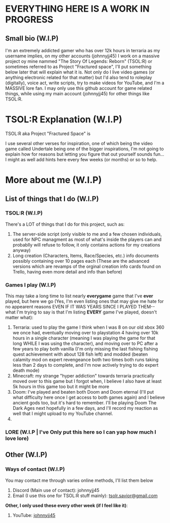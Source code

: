 # EVERYTHING HERE IS A WORK IN PROGRESS
## Small bio (W.I.P)
I'm an extremely addicted gamer who has over 12k hours in terraria as my username implies, on my other accounts (johnnyjj45) I work on a massive project oy mine nammed "The Story Of Legends: Reborn" (TSOL:R) or sometimes referred to as Project "Fractured space", I'll put something below later that will explain what it is.
Not only do I live video games (or anything electronic related for that matter) but I'd also tend to roleplay (digitally), voice act, write scripts, try to make videos for YouTube, and I'm a MASSIVE lore fan.
I may only use this github account for game related things, while using my main account (johnnyjj45) for other things like TSOL:R.

# TSOL:R Explanation (W.I.P)
TSOL:R aka Project "Fractured Space" is

I use several other verses for inspiration, one of which being the video game called Undertale being one of the bigger inspirations, I'm not going to explain how for reasons but letting you figure that out yourself sounds fun... I might as well add hints here every few weeks (or months) or so to help.

# More about me (W.I.P)
## List of things that I do (W.I.P)
### TSOL:R (W.I.P)
There's a LOT of things that I do for this project, such as:
1. The server-side script (only visible to me and a few chosen individuals, used for NPC managment as most of what's inside the players can and probablly will refuse to follow, it only contains actions for my creations anyway)
2. Long creation (Characters, Items, Race/Species, etc.) info documents possibly containing over 10 pages each (These are the advanced versions which are revamps of the orginal creation info cards found on Trello, having even more detail and info than before)
### Games I play (W.I.P)
This may take a long time to list nearly **everygame** game that I've **ever** played, but here we go (Yes, I'm even listing ones that may give me hate for no appearent reasons EVEN IF IT WAS YEARS SINCE I PLAYED THEM-- what I'm trying to say is that I'm listing **EVERY** game I've played, doesn't matter what):
1. Terraria: used to play the game I think when I was 8 on our old xbox 360 we once had, eventually moving over to playstation 4 having over 10k hours in a single character (meaning I was playing the game for that long WHILE I was using the character), and moving over to PC after a few years to play both vanilla (I'm only missing the last fishing fishing quest achievement with about 128 fish left) and modded (beaten calamity mod on expert revengeance both two times both runs taking less than 2 days to complete, and I'm now actively trying to do expert death mode)
2. Minecraft: my strange "hyper addiction" towards terraria practically moved over to this game but I forgot when, I believe I also have at least 5k hours in this game too but it might be more
3. Doom: I've played and beaten both Doom and Doom eternal (I'll put what difficulty here once I get access to both games again) and I believe ancient gods too, but it's hard to remember. I'll be playing Doom The Dark Ages next hopefully in a few days, and I'll record my reaction as well that I might upload to my YouTube channel.
4. 
### **LORE** (W.I.P | I've Only put this here so I can yap how much I love lore)
## Other (W.I.P)
### Ways of contact (W.I.P)
You may contact me through varies online methods, I'll list them below
1. Discord (Main use of contact): johnnyjj45
2. Email (I use this one for TSOL:R stuff mainly): tsolr.savior@gmail.com

**Other, I only used these every other week (if I feel like it)**:
1. YouTube: [johnnyjj45](https://youtube.com/@johnnyjj45)
<!--
**ThatOneGuyWithOver12kHoursInTerraria/ThatOneGuyWIthOver12kHoursInTerraria** is a ✨ _special_ ✨ repository because its `README.md` (this file) appears on your GitHub profile.

Here are some ideas to get you started:

- 🔭 I’m currently working on ...
- 🌱 I’m currently learning ...
- 👯 I’m looking to collaborate on ...
- 🤔 I’m looking for help with ...
- 💬 Ask me about ...
- 📫 How to reach me: ...
- 😄 Pronouns: ...
- ⚡ Fun fact: ...
-->

